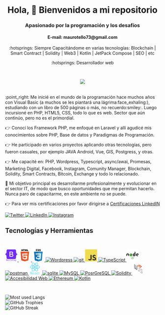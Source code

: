 <h1 align="center">Hola, 👋 Bienvenidos a mi repositorio</h1>
<h3 align="center">Apasionado por la programación y los desafíos</h3>
<h4 align="center">E-mail: maurotello73@gmail.com</h4>
<p align="center" style="font-weight=bold"> :hotsprings: Siempre Capacitándome en varias tecnologías: Blockchain | Smart Contract | Solidity | Web3 | Kotlin | JetPack Compose | SEO | etc </p>
<p align="center" style="font-weight=bold"> :hotsprings: Desarrollador web </p>
<br />
<p align="center"><img src="https://github.blog/wp-content/uploads/2022/12/1200x640-1.png?resize=1200%2C640" height="200px" /></p>
<br />
:point_right: Me inicié en el mundo de la programación hace muchos años con Visual Basic (a muchos se les piantará una lágrima:face_exhaling:), estudiando con un libro de 500 páginas o más, no recuerdo:smiley:. Luego incursioné en PHP, HTML5, CSS, todo lo que es web. Sector que aún continúo, pero no es el primordial.

:point_right: Conocí los Framework PHP, me enfoqué en Laravel y allí agudicé mis conocimientos sobre PHP, Base de datos y Paradigmas de Programación.

:point_right: He participado en varios proyectos aplicando otras tecnologías, pero fueron casuales, por ejemplo JAVA Android, Vue, GIS, Postgress, y otras.

:point_right: Me capacité en: PHP, Wordpress, Typescript, async/awai, Promesas, Marketing Digital, Facebook, Instagram, Comunity Manager, Blockchain, Solidity, Smart Contracts, Bitcoin, Exchange y todo lo relacionado.

:muscle: Mi objetivo principal es desarrollarme profesionalmente y evolucionar en el sector IT, de modo que busco oportunidades que me permitan hacerlo. Nunca paro de capacitarme, en este ambiente no se puede.

:point_right: Para ver mis certificaciones por favor dirigirse a <a href="https://www.linkedin.com/in/maurotello/details/certifications/" target="_blank">Certificaciones LinkedIN</a>


<a href="https://twitter.com/maurotelloseo" target="_blank">
  <img src="https://img.shields.io/badge/Twitter-@maurotelloseo-1DA1F2?style=for-the-badge&logo=twitter&logoColor=white&labelColor=101010" alt="Twitter">
</a>

<a href="https://www.linkedin.com/in/maurotello/" target="_blank">
  <img src="https://img.shields.io/badge/LinkedIN-maurotello-0077B5?style=for-the-badge&logo=linkedin&logoColor=white&labelColor=101010" alt="LinkedIn">
</a>

<a href="https://www.instagram.com/maurotelloseo/" target="_blank">
  <img src="https://img.shields.io/badge/Instagram-@maurotelloseo-E4405F?style=for-the-badge&logo=instagram&logoColor=white&labelColor=101010" alt="Instagram">
</a>

<br />

## Tecnologías y Herramientas
<br />
<p style="text-align: left">
<span style="margin-right: '25px'"><a href="https://getbootstrap.com" target="_blank"> <img src="https://raw.githubusercontent.com/devicons/devicon/master/icons/bootstrap/bootstrap-plain-wordmark.svg" alt="bootstrap" width="40" height="40"/> </a></span>
<a href="https://developer.mozilla.org/es/docs/Glossary/HTML5" target="_blank"><img src="https://raw.githubusercontent.com/devicons/devicon/master/icons/html5/html5-original-wordmark.svg" alt="html5" width="40" height="40"/> </a> 
<a href="https://www.w3schools.com/css/" target="_blank"><img src="https://raw.githubusercontent.com/devicons/devicon/master/icons/css3/css3-original-wordmark.svg" alt="css3" width="40" height="40"/> </a>
<a href="https://es-ar.wordpress.org/" target="_blank"> <img src="http://pngimg.com/uploads/wordpress/wordpress_PNG51.png" alt="Wordpress" width="40" height="40"/> </a>
<a href="https://git-scm.com/" target="_blank"><img src="https://www.vectorlogo.zone/logos/git-scm/git-scm-icon.svg" alt="git" width="40" height="40"/> </a> 
<a href="https://developer.mozilla.org/en-US/docs/Web/JavaScript" target="_blank"><img src="https://raw.githubusercontent.com/devicons/devicon/master/icons/javascript/javascript-original.svg" alt="javascript" width="40" height="40"/> </a>
<a href="https://www.typescriptlang.org/" target="_blank"><img src="https://upload.wikimedia.org/wikipedia/commons/thumb/4/4c/Typescript_logo_2020.svg/1200px-Typescript_logo_2020.svg.png" alt="TypeScript" width="40" height="40"/> </a>
<a href="https://nodejs.org" target="_blank"><img src="https://raw.githubusercontent.com/devicons/devicon/master/icons/nodejs/nodejs-original-wordmark.svg" alt="nodejs" width="40" height="40"/> </a> 
<a href="https://postman.com" target="_blank"><img src="https://www.vectorlogo.zone/logos/getpostman/getpostman-icon.svg" alt="postman" width="40" height="40"/> </a>  
<a href="https://reactjs.org/" target="_blank"><img src="https://raw.githubusercontent.com/devicons/devicon/master/icons/react/react-original-wordmark.svg" alt="react" width="40" height="40"/> </a> 
<a href="https://www.sqlite.org/" target="_blank"> <img src="https://www.vectorlogo.zone/logos/sqlite/sqlite-icon.svg" alt="sqlite" width="40" height="40"/> </a> 
<a href="https://mysql.com" target="_blank"><img src="https://labs.mysql.com/common/logos/mysql-logo.svg?v2" alt="MySQL" width="40" height="40"/> </a>
<a href="https://posrgresql.com" target="_blank"><img src="https://www.postgresql.org/media/img/about/press/elephant.png" alt="PosrGreSQL" width="40" height="40"/> </a>
<a href="https://solidity-es.readthedocs.io/es/latest/" target="_blank"> <img src="https://solidity-es.readthedocs.io/es/latest/_images/logo.svg" alt="Solidity" width="40" height="40"/> </a>
<a href="https://github.com/ChainSafe/web3.js" target="_blank"> <img src="https://raw.githubusercontent.com/ChainSafe/web3.js/1.x/assets/logo/web3js.jpg" alt="Solidity" width="40" height="40"/> </a> 
<a href="https://www.w3.org/" target="_blank"> <img src="https://upload.wikimedia.org/wikipedia/commons/thumb/e/ed/W3C%C2%AE_Icon.svg/210px-W3C%C2%AE_Icon.svg.png" alt="Accesibilidad Web" width="40" height="40"/> </a>
<a href="https://ethereum.org/es/" target="_blank"> <img src="https://upload.wikimedia.org/wikipedia/commons/thumb/0/01/Ethereum_logo_translucent.svg/170px-Ethereum_logo_translucent.svg.png" alt="Ethereum" width="40" height="40"/> </a>
<a href="https://kotlinlang.org/" target="_blank"> <img src="https://w7.pngwing.com/pngs/192/987/png-transparent-kotlin-java-logo-others-blue-angle-text.png" alt="Kotlin" width="40" height="40"/> </a>

</p>
<br />

![Most used Langs](https://github-readme-stats.vercel.app/api/top-langs/?username=maurotello&theme=dracula&layout=compact&count_private=true&langs_count=10&card_width=446&icon_color=2ca5e0&hide_border=false&border_color=2ca5e0&disable_animations=false&locale=es)
<br />
![GitHub Trophies](https://github-profile-trophy.vercel.app/?username=maurotello&theme=dracula&column=4&margin-w=15&margin-h=10&no-bg=false&no-frame=false)
<br />
![GitHub Streak](https://github-readme-streak-stats.herokuapp.com?user=davorpa&theme=maurotello&hide_border=false&=dracula&fire=2ca5e0&border=2ca5e0&sideLabels=2ca5e0&locale=en)
